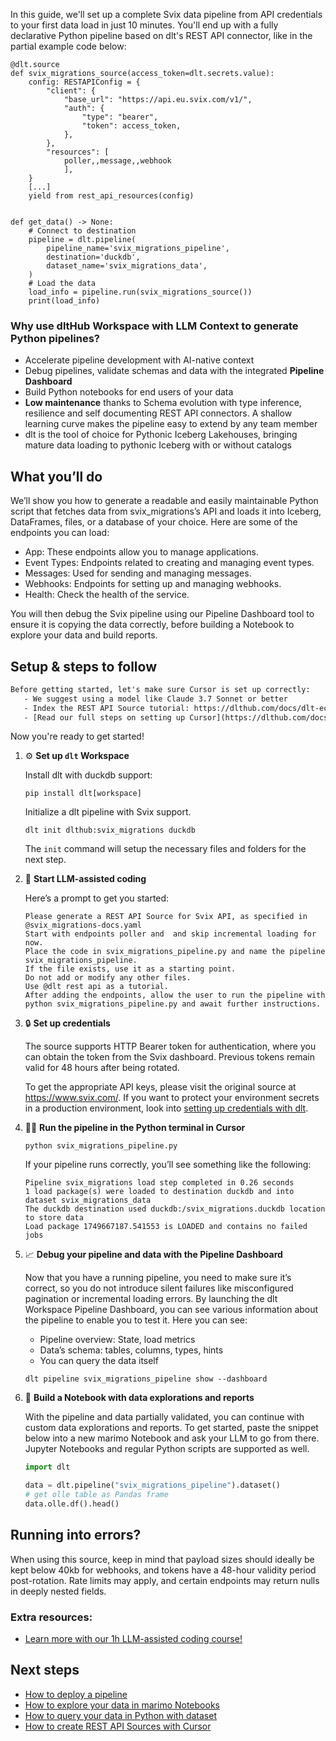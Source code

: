 In this guide, we'll set up a complete Svix data pipeline from API credentials to your first data load in just 10 minutes. You'll end up with a fully declarative Python pipeline based on dlt's REST API connector, like in the partial example code below:

```python-outcome
@dlt.source
def svix_migrations_source(access_token=dlt.secrets.value):
    config: RESTAPIConfig = {
        "client": {
            "base_url": "https://api.eu.svix.com/v1/",
            "auth": {
                "type": "bearer",
                "token": access_token,
            },
        },
        "resources": [
            poller,,message,,webhook
            ],
    }
    [...]
    yield from rest_api_resources(config)


def get_data() -> None:
    # Connect to destination
    pipeline = dlt.pipeline(
        pipeline_name='svix_migrations_pipeline',
        destination='duckdb',
        dataset_name='svix_migrations_data', 
    )
    # Load the data
    load_info = pipeline.run(svix_migrations_source())
    print(load_info) 
```

### Why use dltHub Workspace with LLM Context to generate Python pipelines?

- Accelerate pipeline development with AI-native context
- Debug pipelines, validate schemas and data with the integrated **Pipeline Dashboard**
- Build Python notebooks for end users of your data
- **Low maintenance** thanks to Schema evolution with type inference, resilience and self documenting REST API connectors. A shallow learning curve makes the pipeline easy to extend by any team member
- dlt is the tool of choice for Pythonic Iceberg Lakehouses, bringing mature data loading to pythonic Iceberg with or without catalogs

## What you’ll do

We’ll show you how to generate a readable and easily maintainable Python script that fetches data from svix_migrations’s API and loads it into Iceberg, DataFrames, files, or a database of your choice. Here are some of the endpoints you can load:

- App: These endpoints allow you to manage applications.
- Event Types: Endpoints related to creating and managing event types.
- Messages: Used for sending and managing messages.
- Webhooks: Endpoints for setting up and managing webhooks.
- Health: Check the health of the service.

You will then debug the Svix pipeline using our Pipeline Dashboard tool to ensure it is copying the data correctly, before building a Notebook to explore your data and build reports.

## Setup & steps to follow

```default
Before getting started, let's make sure Cursor is set up correctly:
   - We suggest using a model like Claude 3.7 Sonnet or better
   - Index the REST API Source tutorial: https://dlthub.com/docs/dlt-ecosystem/verified-sources/rest_api/ and add it to context as **@dlt rest api**
   - [Read our full steps on setting up Cursor](https://dlthub.com/docs/dlt-ecosystem/llm-tooling/cursor-restapi#23-configuring-cursor-with-documentation)
```

Now you're ready to get started!

1. ⚙️ **Set up `dlt` Workspace**
    
    Install dlt with duckdb support:
    ```shell
    pip install dlt[workspace]
    ```

    Initialize a dlt pipeline with Svix support.
    ```shell
    dlt init dlthub:svix_migrations duckdb
    ```

    The `init` command will setup the necessary files and folders for the next step.
    
2. 🤠 **Start LLM-assisted coding**
    
    Here’s a prompt to get you started:
    
    ```prompt
    Please generate a REST API Source for Svix API, as specified in @svix_migrations-docs.yaml 
    Start with endpoints poller and  and skip incremental loading for now. 
    Place the code in svix_migrations_pipeline.py and name the pipeline svix_migrations_pipeline. 
    If the file exists, use it as a starting point. 
    Do not add or modify any other files. 
    Use @dlt rest api as a tutorial. 
    After adding the endpoints, allow the user to run the pipeline with python svix_migrations_pipeline.py and await further instructions.
    ```

    
3. 🔒 **Set up credentials** 
    
    The source supports HTTP Bearer token for authentication, where you can obtain the token from the Svix dashboard. Previous tokens remain valid for 48 hours after being rotated.
    
    To get the appropriate API keys, please visit the original source at https://www.svix.com/.
    If you want to protect your environment secrets in a production environment, look into [setting up credentials with dlt](https://dlthub.com/docs/walkthroughs/add_credentials).
    
4. 🏃‍♀️ **Run the pipeline in the Python terminal in Cursor**
    
    ```shell
    python svix_migrations_pipeline.py
    ```
    
    If your pipeline runs correctly, you’ll see something like the following:
    
    ```shell
    Pipeline svix_migrations load step completed in 0.26 seconds
    1 load package(s) were loaded to destination duckdb and into dataset svix_migrations_data
    The duckdb destination used duckdb:/svix_migrations.duckdb location to store data
    Load package 1749667187.541553 is LOADED and contains no failed jobs
    ```
    
5. 📈 **Debug your pipeline and data with the Pipeline Dashboard**

    Now that you have a running pipeline, you need to make sure it’s correct, so you do not introduce silent failures like misconfigured pagination or incremental loading errors. By launching the dlt Workspace Pipeline Dashboard, you can see various information about the pipeline to enable you to test it. Here you can see:
    - Pipeline overview: State, load metrics
    - Data’s schema: tables, columns, types, hints
    - You can query the data itself
    
    ```shell
    dlt pipeline svix_migrations_pipeline show --dashboard
    ```
    
6. 🐍 **Build a Notebook with data explorations and reports**

    With the pipeline and data partially validated, you can continue with custom data explorations and reports. To get started, paste the snippet below into a new marimo Notebook and ask your LLM to go from there. Jupyter Notebooks and regular Python scripts are supported as well.

    
    ```python
    import dlt

   data = dlt.pipeline("svix_migrations_pipeline").dataset()
   # get olle table as Pandas frame
   data.olle.df().head()
    ```

## Running into errors?

When using this source, keep in mind that payload sizes should ideally be kept below 40kb for webhooks, and tokens have a 48-hour validity period post-rotation. Rate limits may apply, and certain endpoints may return nulls in deeply nested fields.

### Extra resources:

- [Learn more with our 1h LLM-assisted coding course!](https://www.youtube.com/watch?v=GGid70rnJuM)

## Next steps

- [How to deploy a pipeline](https://dlthub.com/docs/walkthroughs/deploy-a-pipeline)
- [How to explore your data in marimo Notebooks](https://dlthub.com/docs/general-usage/dataset-access/marimo)
- [How to query your data in Python with dataset](https://dlthub.com/docs/general-usage/dataset-access/dataset)
- [How to create REST API Sources with Cursor](https://dlthub.com/docs/dlt-ecosystem/llm-tooling/cursor-restapi)